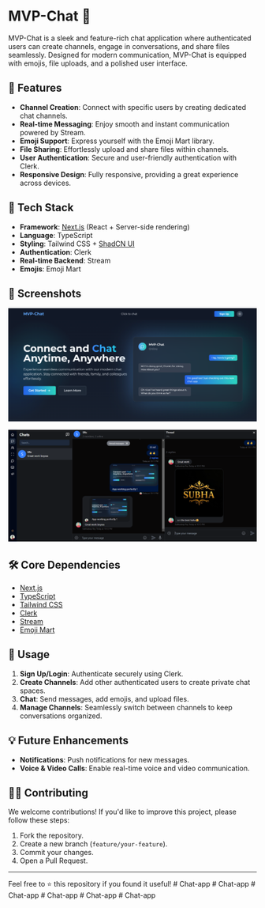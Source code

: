 # MVP-Chat 💬

MVP-Chat is a sleek and feature-rich chat application where authenticated users can create channels, engage in conversations, and share files seamlessly. Designed for modern communication, MVP-Chat is equipped with emojis, file uploads, and a polished user interface.

## 🌟 Features

- **Channel Creation**: Connect with specific users by creating dedicated chat channels.
- **Real-time Messaging**: Enjoy smooth and instant communication powered by Stream.
- **Emoji Support**: Express yourself with the Emoji Mart library.
- **File Sharing**: Effortlessly upload and share files within channels.
- **User Authentication**: Secure and user-friendly authentication with Clerk.
- **Responsive Design**: Fully responsive, providing a great experience across devices.

## 🚀 Tech Stack

- **Framework**: [Next.js](https://nextjs.org/) (React + Server-side rendering)
- **Language**: TypeScript
- **Styling**: Tailwind CSS + [ShadCN UI](https://shadcn.dev/)
- **Authentication**: Clerk
- **Real-time Backend**: Stream
- **Emojis**: Emoji Mart

## 📸 Screenshots

![alt text](image.png)

![alt text](image-1.png)

## 🛠️ Core Dependencies

- [Next.js](https://nextjs.org/)
- [TypeScript](https://www.typescriptlang.org/)
- [Tailwind CSS](https://tailwindcss.com/)
- [Clerk](https://clerk.dev/)
- [Stream](https://getstream.io/)
- [Emoji Mart](https://github.com/missive/emoji-mart)

## 📖 Usage

1. **Sign Up/Login**: Authenticate securely using Clerk.
2. **Create Channels**: Add other authenticated users to create private chat spaces.
3. **Chat**: Send messages, add emojis, and upload files.
4. **Manage Channels**: Seamlessly switch between channels to keep conversations organized.

## 💡 Future Enhancements

- **Notifications**: Push notifications for new messages.
- **Voice & Video Calls**: Enable real-time voice and video communication.

## 🧑‍💻 Contributing

We welcome contributions! If you'd like to improve this project, please follow these steps:

1. Fork the repository.
2. Create a new branch (`feature/your-feature`).
3. Commit your changes.
4. Open a Pull Request.

---

Feel free to ⭐ this repository if you found it useful!
#   C h a t - a p p 
 
 #   C h a t - a p p 
 
 #   C h a t - a p p 
 
 #   C h a t - a p p 
 
 #   C h a t - a p p 
 
 #   C h a t - a p p 
 
 
